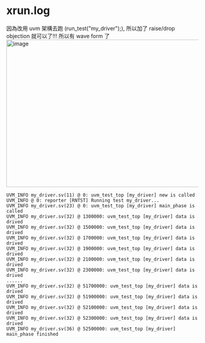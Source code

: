 # xrun.log
因為改用 uvm 架構去跑 (run_test("my_driver");), 所以加了 raise/drop objection 就可以了!!! 所以有 wave form 了
<img width="1918" height="386" alt="image" src="https://github.com/user-attachments/assets/92f10eba-4a90-41aa-9cd6-1f1fc1bd9d56" />

```
UVM_INFO my_driver.sv(11) @ 0: uvm_test_top [my_driver] new is called
UVM_INFO @ 0: reporter [RNTST] Running test my_driver...
UVM_INFO my_driver.sv(23) @ 0: uvm_test_top [my_driver] main_phase is called
UVM_INFO my_driver.sv(32) @ 1300000: uvm_test_top [my_driver] data is drived
UVM_INFO my_driver.sv(32) @ 1500000: uvm_test_top [my_driver] data is drived
UVM_INFO my_driver.sv(32) @ 1700000: uvm_test_top [my_driver] data is drived
UVM_INFO my_driver.sv(32) @ 1900000: uvm_test_top [my_driver] data is drived
UVM_INFO my_driver.sv(32) @ 2100000: uvm_test_top [my_driver] data is drived
UVM_INFO my_driver.sv(32) @ 2300000: uvm_test_top [my_driver] data is drived
......
UVM_INFO my_driver.sv(32) @ 51700000: uvm_test_top [my_driver] data is drived
UVM_INFO my_driver.sv(32) @ 51900000: uvm_test_top [my_driver] data is drived
UVM_INFO my_driver.sv(32) @ 52100000: uvm_test_top [my_driver] data is drived
UVM_INFO my_driver.sv(32) @ 52300000: uvm_test_top [my_driver] data is drived
UVM_INFO my_driver.sv(36) @ 52500000: uvm_test_top [my_driver] main_phase finished

```
